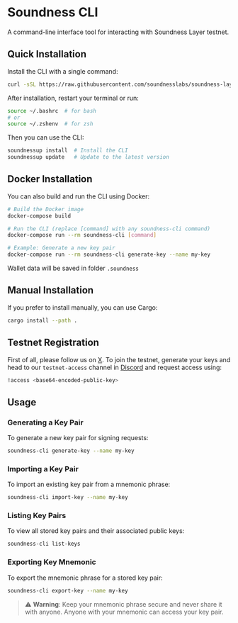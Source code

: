 # Soundness CLI

A command-line interface tool for interacting with Soundness Layer testnet.

## Quick Installation

Install the CLI with a single command:

```bash
curl -sSL https://raw.githubusercontent.com/soundnesslabs/soundness-layer/main/soundnessup/install | bash
```

After installation, restart your terminal or run:
```bash
source ~/.bashrc  # for bash
# or
source ~/.zshenv  # for zsh
```

Then you can use the CLI:
```bash
soundnessup install  # Install the CLI
soundnessup update   # Update to the latest version
```

## Docker Installation

You can also build and run the CLI using Docker:

```bash
# Build the Docker image
docker-compose build

# Run the CLI (replace [command] with any soundness-cli command)
docker-compose run --rm soundness-cli [command]

# Example: Generate a new key pair
docker-compose run --rm soundness-cli generate-key --name my-key
```
Wallet data will be saved in folder `.soundness`
## Manual Installation

If you prefer to install manually, you can use Cargo:

```bash
cargo install --path .
```

## Testnet Registration
First of all, please follow us on [X](https://x.com/SoundnessLabs).
To join the testnet, generate your keys and head to our `testnet-access` channel in [Discord](https://discord.gg/F4cGbdqgw8) and request access using:

```bash
!access <base64-encoded-public-key>
```

## Usage

### Generating a Key Pair

To generate a new key pair for signing requests:

```bash
soundness-cli generate-key --name my-key
```

### Importing a Key Pair

To import an existing key pair from a mnemonic phrase:

```bash
soundness-cli import-key --name my-key
```

### Listing Key Pairs

To view all stored key pairs and their associated public keys:

```bash
soundness-cli list-keys
```

### Exporting Key Mnemonic

To export the mnemonic phrase for a stored key pair:

```bash
soundness-cli export-key --name my-key
```

> ⚠️ **Warning**: Keep your mnemonic phrase secure and never share it with anyone. Anyone with your mnemonic can access your key pair.

<!-- ### Sending Proofs

To send a proof and ELF file to the testnet server:

```bash
soundness-cli send --proof-file path/to/proof.proof --elf-file path/to/program.elf --key-name my-key
```

The request will be automatically signed using the specified key pair. -->

